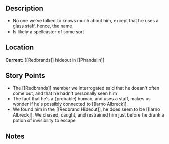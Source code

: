 ## Description
- No one we've talked to knows much about him, except that he uses a glass staff, hence, the name
- Is likely a spellcaster of some sort
## Location
**Current:** [[Redbrands]] hideout in [[Phandalin]]
## Story Points
- The [[Redbrands]] member we interrogated said that he doesn't often come out, and that he hadn't personally seen him
- The fact that he's a (probable) human, and uses a staff, makes us wonder if he's possibly connected to [[Iarno Albreck]].
- We found him in the [[Redbrand Hideout]], he does seem to be [[Iarno Albreck]]. We chased, caught, and restrained him just before he drank a potion of invisibility to escape
## Notes
